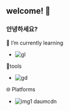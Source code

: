 ## welcome! 👋

### 안녕하세요? 

🌱 I’m currently learning
- ![gl](https://img.shields.io/badge/C-00599C?style=for-the-badge&logo=c&logoColor=white)

👀tools
- ![gd](https://img.shields.io/badge/Visual_Studio-5C2D91?style=for-the-badge&logo=visual%20studio&logoColor=white)

🌐 Platforms
- ![img1 daumcdn](https://github.com/user-attachments/assets/9a3bf85c-e9ce-408f-bb39-a1b491e0ec40)
